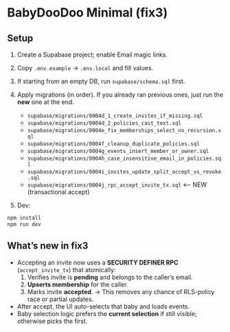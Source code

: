 # BabyDooDoo Minimal (fix3)

## Setup
1) Create a Supabase project; enable Email magic links.
2) Copy `.env.example` -> `.env.local` and fill values.
3) If starting from an empty DB, run `supabase/schema.sql` first.
4) Apply migrations (in order). If you already ran previous ones, just run the **new** one at the end.
   - `supabase/migrations/0004d_1_create_invites_if_missing.sql`
   - `supabase/migrations/0004d_2_policies_cast_text.sql`
   - `supabase/migrations/0004e_fix_memberships_select_no_recursion.sql`
   - `supabase/migrations/0004f_cleanup_duplicate_policies.sql`
   - `supabase/migrations/0004g_events_insert_member_or_owner.sql`
   - `supabase/migrations/0004h_case_insensitive_email_in_policies.sql`
   - `supabase/migrations/0004i_invites_update_split_accept_vs_revoke.sql`
   - `supabase/migrations/0004j_rpc_accept_invite_tx.sql`   <-- NEW (transactional accept)

5) Dev:
```bash
npm install
npm run dev
```

## What’s new in fix3
- Accepting an invite now uses a **SECURITY DEFINER RPC** (`accept_invite_tx`) that atomically:
  1) Verifies invite is **pending** and belongs to the caller’s email.
  2) **Upserts membership** for the caller.
  3) Marks invite **accepted**.
  → This removes any chance of RLS-policy race or partial updates.
- After accept, the UI auto-selects that baby and loads events.
- Baby selection logic prefers the **current selection** if still visible; otherwise picks the first.
